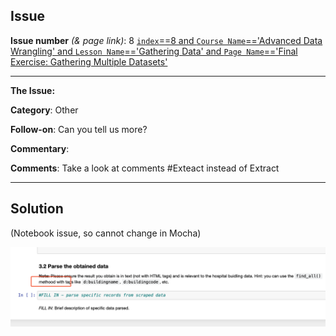 ## Issue
**Issue number** _(& page link)_: 8 [`index`==8 and `Course Name`=='Advanced Data Wrangling' and `Lesson Name`=='Gathering Data' and `Page Name`=='Final Exercise: Gathering Multiple Datasets'](https://learn.udacity.com/nanodegrees/nd002/parts/cd12531/lessons/0da07272-e348-4064-995d-344d00974630/concepts/05517c6a-f4a9-40e5-bf8e-856eda67d195)
***

**The Issue:**

**Category**: Other

**Follow-on**: Can you tell us more?

**Commentary**: 

**Comments**: Take a look at comments #Exteact instead of Extract


***
## Solution


  (Notebook issue, so cannot change in Mocha)


<img style='width: 600px' src="./images/8.png"></img>
